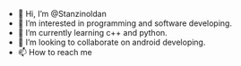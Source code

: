 - 👋 Hi, I’m @Stanzinoldan
- 👀 I’m interested in programming and software developing.
- 🌱 I’m currently learning c++ and python.
- 💞️ I’m looking to collaborate on android developing.
- 📫 How to reach me 

<!---
Stanzinoldan/Stanzinoldan is a ✨ special ✨ repository because its `README.md` (this file) appears on your GitHub profile.
You can click the Preview link to take a look at your changes.
--->
